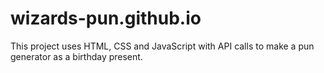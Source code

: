 # wizards-pun.github.io

This project uses HTML, CSS and JavaScript with API calls to make a pun generator as a birthday present. 
